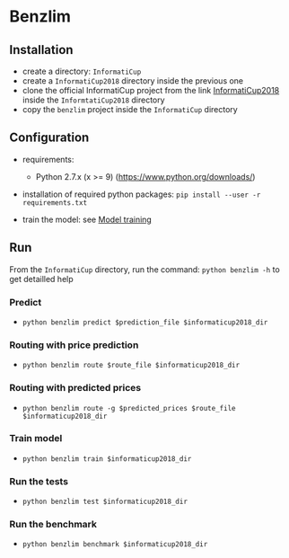 # Benzlim

## Installation

- create a directory: `InformatiCup`
- create a `InformatiCup2018` directory inside the previous one
- clone the official InformatiCup project from the link [InformatiCup2018](https://github.com/InformatiCup/InformatiCup2018 ) inside the `InformtatiCup2018` directory
- copy the `benzlim` project inside the `InformatiCup` directory

## Configuration

- requirements:
  - Python 2.7.x (x >= 9) (https://www.python.org/downloads/)

- installation of required python packages:
    `pip install --user -r requirements.txt`

- train the model:
  see [Model training](#train-model)

## Run

   From the `InformatiCup` directory, run the command: `python benzlim -h` to get detailled help

### Predict

- `python benzlim predict $prediction_file $informaticup2018_dir`

### Routing with price prediction

- `python benzlim route $route_file $informaticup2018_dir`

### Routing with predicted prices

- `python benzlim route -g $predicted_prices $route_file $informaticup2018_dir`

### Train model

- `python benzlim train $informaticup2018_dir`

### Run the tests

- `python benzlim test $informaticup2018_dir`

### Run the benchmark

- `python benzlim benchmark $informaticup2018_dir`
